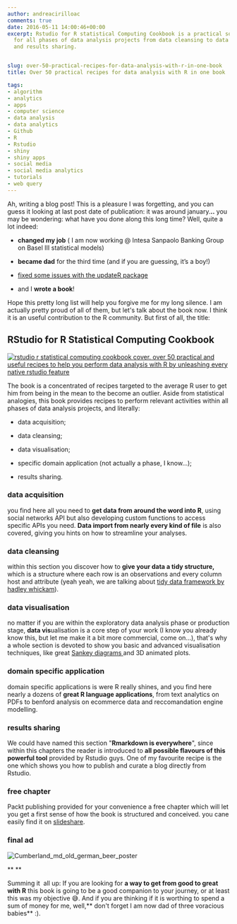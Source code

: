```yaml
---
author: andreacirilloac
comments: true
date: 2016-05-11 14:00:46+00:00
excerpt: Rstudio for R statistical Computing Cookbook is a practical source of R knowledge
  for all phases of data analysis projects from data cleansing to data visualisation
  and results sharing.


slug: over-50-practical-recipes-for-data-analysis-with-r-in-one-book
title: Over 50 practical recipes for data analysis with R in one book

tags:
- algorithm
- analytics
- apps
- computer science
- data analysis
- data analytics
- Github
- R
- Rstudio
- shiny
- shiny apps
- social media
- social media analytics
- tutorials
- web query
---
```


Ah, writing a blog post! This is a pleasure I was forgetting, and you can guess it looking at last post date of publication: it was around january.**..** you may be wondering: what have you done along this long time? Well, quite a lot indeed:





	
  * **changed my job** ( I am now working @ Intesa Sanpaolo Banking Group on Basel III statistical models)

	
  * **became dad** for the third time (and if you are guessing, it’s a boy!)

	
  * [fixed some issues with the updateR package](https://andreacirilloblog.wordpress.com/2015/10/22/updater-package-update-r-version-with-a-function-on-mac-osx/)

	
  * and I **wrote a book**!




Hope this pretty long list will help you forgive me for my long silence. I am actually pretty proud of all of them, but let's talk about the book now. I think it is an useful contribution to the R community. But first of all, the title:







## **RStudio for R Statistical Computing Cookbook**










<!-- more -->





[![rstudio r statistical computing cookbook cover. over 50 practical and useful recipes to help you perform data analysis with R by unleashing every native rstudio feature](https://andreacirilloblog.files.wordpress.com/2016/05/rstudio-for-r-statistical-computing-cookbook_cover.png)](https://www.packtpub.com/big-data-and-business-intelligence/rstudio-r-statistical-computing-cookbook)










The book is a concentrated of recipes targeted to the average R user to get him from being in the mean to the become an outlier. Aside from statistical analogies, this book provides recipes to perform relevant activities within all phases of data analysis projects, and literally:





	
  * data acquisition;

	
  * data cleansing;

	
  * data visualisation;

	
  * specific domain application (not actually a phase, I know…);

	
  * results sharing.




### data acquisition




you find here all you need to **get data from around the word into R**, using social networks API but also developing custom functions to access specific APIs you need. **Data import from nearly every kind of file** is also covered, giving you hints on how to streamline your analyses.




### data cleansing




within this section you discover how to **give your data a tidy structure,** which is a structure where each row is an observations and every column host and attribute (yeah yeah, we are talking about [tidy data framework by hadley whickam](https://cran.r-project.org/web/packages/tidyr/vignettes/tidy-data.html)).




### data visualisation




no matter if you are within the exploratory data analysis phase or production stage, **data vis**ualisation is a core step of your work (I know you already know this, but let me make it a bit more commercial, come on...), that's why a whole section is devoted to show you basic and advanced visualisation techniques, like great [Sankey diagrams ](https://en.m.wikipedia.org/wiki/Sankey_diagram)and 3D animated plots.




### domain specific application




domain specific applications is were R really shines, and you find here nearly a dozens of **great R language applications**, from text analytics on PDFs to benford analysis on ecommerce data and reccomandation engine modelling.




### results sharing




We could have named this section "**Rmarkdown is everywhere**", since within this chapters the reader is introduced to **all possible flavours of this powerful tool** provided by Rstudio guys. One of my favourite recipe is the one which shows you how to publish and curate a blog directly from Rstudio.




### free chapter


Packt publishing provided for your convenience a free chapter which will let you get a first sense of how the book is structured and conceived. you cane easily find it on [slideshare](http://www.slideshare.net/PacktPub/rstudio-for-r-statistical-computing-cookbook-sample-chapter).


### final ad




![Cumberland_md_old_german_beer_poster](https://andreacirilloblog.files.wordpress.com/2016/05/cumberland_md_old_german_beer_poster.jpg)




** **




Summing it  all up: If you are looking for **a way to get from good to great with R** this book is going to be a good companion to your journey, or at least this was my objective 😅. And if you are thinking if it is worthing to spend a sum of money for me, well,** don't forget I am now dad of three voracious babies** :).












